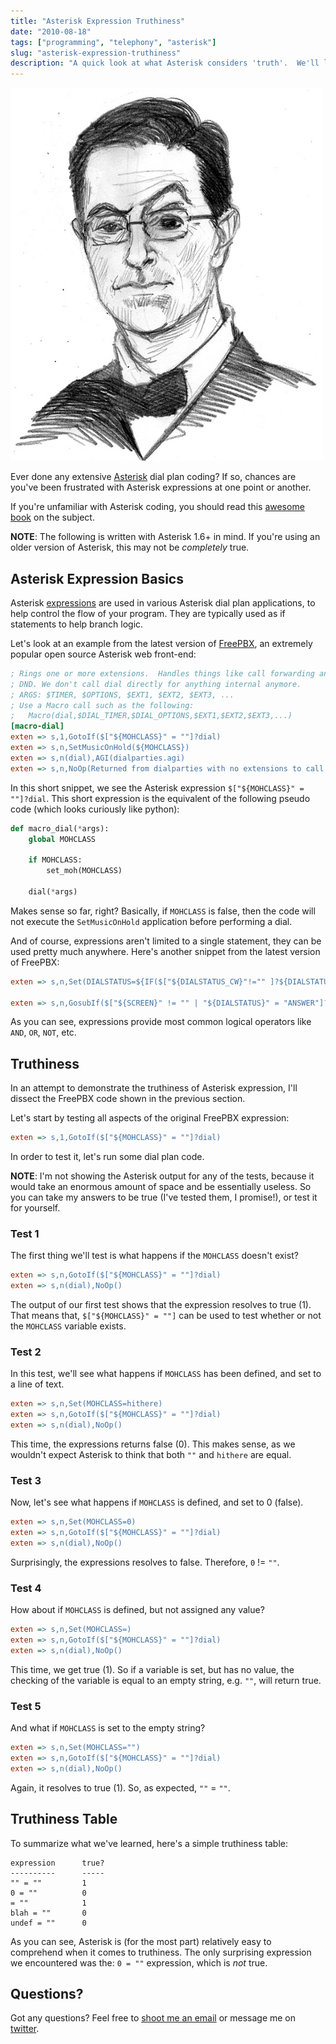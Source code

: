 ```yaml
---
title: "Asterisk Expression Truthiness"
date: "2010-08-18"
tags: ["programming", "telephony", "asterisk"]
slug: "asterisk-expression-truthiness"
description: "A quick look at what Asterisk considers 'truth'.  We'll look at source code and plenty of examples."
---
```



![Stephen Colbert Sketch][]


Ever done any extensive [Asterisk][] dial plan coding?  If so, chances are
you've been frustrated with Asterisk expressions at one point or another.

If you're unfamiliar with Asterisk coding, you should read this
[awesome book][] on the subject.

**NOTE**: The following is written with Asterisk 1.6+ in mind.  If you're using
an older version of Asterisk, this may not be *completely* true.


## Asterisk Expression Basics

Asterisk [expressions][] are used in various Asterisk dial plan applications,
to help control the flow of your program.  They are typically used as if
statements to help branch logic.

Let's look at an example from the latest version of [FreePBX][], an extremely
popular open source Asterisk web front-end:

```ini
; Rings one or more extensions.  Handles things like call forwarding and
; DND. We don't call dial directly for anything internal anymore.
; ARGS: $TIMER, $OPTIONS, $EXT1, $EXT2, $EXT3, ...
; Use a Macro call such as the following:
;   Macro(dial,$DIAL_TIMER,$DIAL_OPTIONS,$EXT1,$EXT2,$EXT3,...)
[macro-dial]
exten => s,1,GotoIf($["${MOHCLASS}" = ""]?dial)
exten => s,n,SetMusicOnHold(${MOHCLASS})
exten => s,n(dial),AGI(dialparties.agi)
exten => s,n,NoOp(Returned from dialparties with no extensions to call and DIALSTATUS: ${DIALSTATUS})
```

In this short snippet, we see the Asterisk expression
`$["${MOHCLASS}" = ""]?dial`.  This short expression is the equivalent of the
following pseudo code (which looks curiously like python):

```python
def macro_dial(*args):
    global MOHCLASS

    if MOHCLASS:
        set_moh(MOHCLASS)

    dial(*args)
```

Makes sense so far, right?  Basically, if `MOHCLASS` is false, then the code
will not execute the `SetMusicOnHold` application before performing a dial.

And of course, expressions aren't limited to a single statement, they can be
used pretty much anywhere.  Here's another snippet from the latest version of
FreePBX:

```ini
exten => s,n,Set(DIALSTATUS=${IF($["${DIALSTATUS_CW}"!="" ]?${DIALSTATUS_CW}:${DIALSTATUS})})

exten => s,n,GosubIf($["${SCREEN}" != "" | "${DIALSTATUS}" = "ANSWER"]?${DIALSTATUS},1)
```

As you can see, expressions provide most common logical operators like `AND`,
`OR`, `NOT`, etc.


## Truthiness

In an attempt to demonstrate the truthiness of Asterisk expression, I'll
dissect the FreePBX code shown in the previous section.

Let's start by testing all aspects of the original FreePBX expression:

```ini
exten => s,1,GotoIf($["${MOHCLASS}" = ""]?dial)
```

In order to test it, let's run some dial plan code.

**NOTE**: I'm not showing the Asterisk output for any of the tests, because it
would take an enormous amount of space and be essentially useless.  So you can
take my answers to be true (I've tested them, I promise!), or test it for
yourself.


### Test 1

The first thing we'll test is what happens if the `MOHCLASS` doesn't exist?

```ini
exten => s,n,GotoIf($["${MOHCLASS}" = ""]?dial)
exten => s,n(dial),NoOp()
```

The output of our first test shows that the expression resolves to true (1).
That means that, `$["${MOHCLASS}" = ""]` can be used to test whether or not the
`MOHCLASS` variable exists.


### Test 2

In this test, we'll see what happens if `MOHCLASS` has been defined, and set to
a line of text.

```ini
exten => s,n,Set(MOHCLASS=hithere)
exten => s,n,GotoIf($["${MOHCLASS}" = ""]?dial)
exten => s,n(dial),NoOp()
```

This time, the expressions returns false (0).  This makes sense, as we wouldn't
expect Asterisk to think that both `""` and `hithere` are equal.


### Test 3

Now, let's see what happens if `MOHCLASS` is defined, and set to 0 (false).

```ini
exten => s,n,Set(MOHCLASS=0)
exten => s,n,GotoIf($["${MOHCLASS}" = ""]?dial)
exten => s,n(dial),NoOp()
```

Surprisingly, the expressions resolves to false.  Therefore, `0` != `""`.


### Test 4

How about if `MOHCLASS` is defined, but not assigned any value?

```ini
exten => s,n,Set(MOHCLASS=)
exten => s,n,GotoIf($["${MOHCLASS}" = ""]?dial)
exten => s,n(dial),NoOp()
```

This time, we get true (1).  So if a variable is set, but has no value, the
checking of the variable is equal to an empty string, e.g. `""`, will return
true.


### Test 5

And what if `MOHCLASS` is set to the empty string?

```ini
exten => s,n,Set(MOHCLASS="")
exten => s,n,GotoIf($["${MOHCLASS}" = ""]?dial)
exten => s,n(dial),NoOp()
```

Again, it resolves to true (1).  So, as expected, `""` = `""`.


## Truthiness Table

To summarize what we've learned, here's a simple truthiness table:

```console
expression      true?
----------      -----
"" = ""         1
0 = ""          0
= ""            1
blah = ""       0
undef = ""      0
```

As you can see, Asterisk is (for the most part) relatively easy to comprehend
when it comes to truthiness.  The only surprising expression we encountered was
the: `0 = ""` expression, which is *not* true.


## Questions?

Got any questions?  Feel free to [shoot me an email][] or message me on
[twitter][].


  [Stephen Colbert Sketch]: /static/images/2010/stephen-colbert-sketch.png "Stephen Colbert Sketch"
  [Asterisk]: http://www.asterisk.org/ "Asterisk"
  [awesome book]: http://www.amazon.com/gp/product/0596517343/ref=as_li_ss_tl?ie=UTF8&camp=1789&creative=390957&creativeASIN=0596517343&linkCode=as2&tag=rdegges-20 "Asterisk: The Definitive Guide"
  [expressions]: http://www.voip-info.org/wiki/view/Asterisk+Expressions "Asterisk Expressions Wiki Page"
  [FreePBX]: http://www.freepbx.org/ "FreePBX"
  [shoot me an email]: mailto:r@rdegges.com "Randall Degges' Email"
  [twitter]: https://twitter.com/rdegges "Randall Degges' Twitter"
